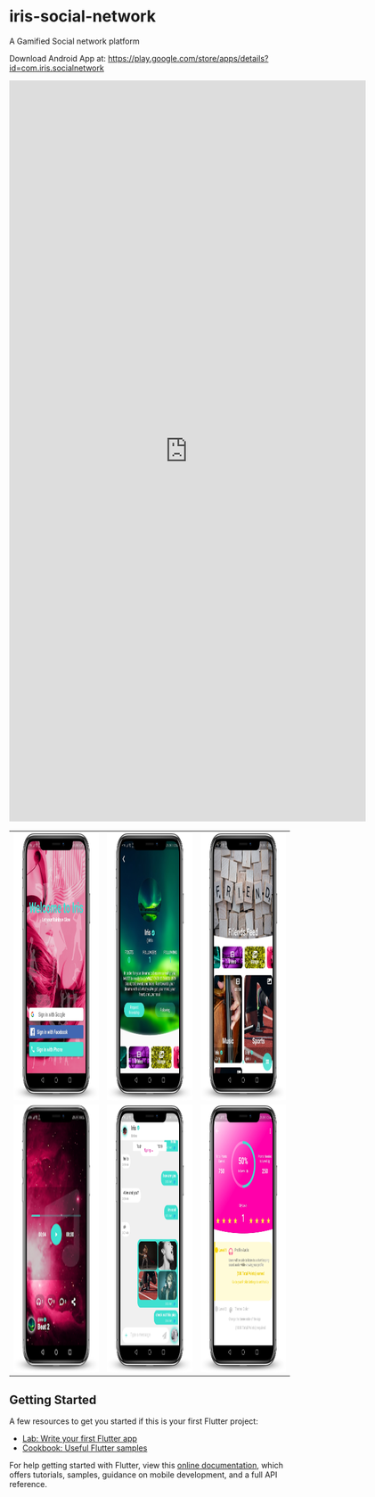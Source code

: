# iris-social-network
A Gamified Social network platform

Download Android App at: https://play.google.com/store/apps/details?id=com.iris.socialnetwork

<iframe title="vimeo-player" src="https://player.vimeo.com/video/800210722?h=c8233789cc" width="640" height="1329" frameborder="0" allowfullscreen></iframe>

<br>
<table>
  <tr>
    <td><img src="pic1.jpg" width=270 height=480></td>
    <td><img src="pic3.jpg" width=270 height=480></td>
    <td><img src="pic4.jpg" width=270 height=480></td>
  </tr>
  <tr>
    <td><img src="pic5.jpg" width=270 height=480></td>
    <td><img src="pic2.jpg" width=270 height=480></td>
    <td><img src="pic6.jpg" width=270 height=480></td>
  </tr>
 </table>

## Getting Started

A few resources to get you started if this is your first Flutter project:

- [Lab: Write your first Flutter app](https://flutter.dev/docs/get-started/codelab)
- [Cookbook: Useful Flutter samples](https://flutter.dev/docs/cookbook)

For help getting started with Flutter, view this
[online documentation](https://flutter.dev/docs), which offers tutorials,
samples, guidance on mobile development, and a full API reference.
